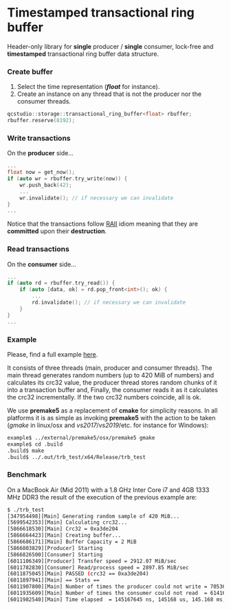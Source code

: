 # Timestamped transactional ring buffer
Header-only library for **single** producer / **single** consumer, lock-free and **timestamped** transactional ring buffer data structure.

### Create buffer 

1. Select the time representation (_**float**_ for instance).
2. Create an instance on any thread that is not the producer nor the consumer threads.

```c++
qcstudio::storage::transactional_ring_buffer<float> rbuffer;
rbuffer.reserve(8192);
```

### Write transactions

On the **producer** side...

```c++
...
float now = get_now();
if (auto wr = rbuffer.try_write(now)) {
    wr.push_back(42);
    ...
    wr.invalidate(); // if necessary we can invalidate
}
...
```

Notice that the transactions follow [RAII](https://en.cppreference.com/w/cpp/language/raii) idiom meaning that they are **committed** upon their **destruction**.

### Read transactions

On the **consumer** side...

```c++
...
if (auto rd = rbuffer.try_read()) { 
    if (auto [data, ok] = rd.pop_front<int>(); ok) {
        ... 
        rd.invalidate(); // if necessary we can invalidate
    }
}
...
```

### Example

Please, find a full example [here](https://github.com/galtza/transactional-ring-buffer/blob/master/example/trb_test.cpp).

It consists of three threads (main, producer and consumer threads). The main thread generates random numbers (up to 420 MiB of numbers) and calculates its crc32 value, the producer thread stores random chunks of it into a transaction buffer and, Finally, the consumer reads it as it calculates the crc32 incrementally. If the two crc32 numbers coincide, all is ok.

We use **premake5** as a replacement of **cmake** for simplicity reasons. In all platforms it is as simple as invoking **premake5** with the action to be taken (*gmake* in linux/osx and *vs2017*/*vs2019*/etc. for instance for Windows):

```bash
example$ ../external/premake5/osx/premake5 gmake
example$ cd .build
.build$ make
.build$ ../.out/trb_test/x64/Release/trb_test 
```

### Benchmark

On a MacBook Air (Mid 2011) with a 1.8 GHz Inter Core i7 and 4GB 1333 MHz DDR3 the result of the execution of the previous example are:

```sh
$ ./trb_test
[347954498][Main] Generating random sample of 420 MiB...
[5699542353][Main] Calculating crc32...
[5866618530][Main] Crc32 = 0xa3de204
[5866664423][Main] Creating buffer...
[5866686171][Main] Buffer Capacity = 2 MiB
[5866803829][Producer] Starting
[5866826500][Consumer] Starting
[6011106349][Producer] Transfer speed = 2912.07 MiB/sec
[6011782830][Consumer] Read/process speed = 2897.85 MiB/sec
[6011875045][Main] PASSED (crc32 == 0xa3de204)
[6011897941][Main] == Stats == 
[6011907800][Main] Number of times the producer could not write = 705369
[6011935609][Main] Number of times the consumer could not read  = 614168
[6011982540][Main] Time elapsed  = 145167645 ns, 145168 us, 145.168 ms, 0.145168 sec
```
